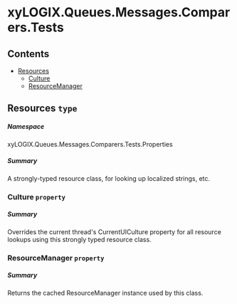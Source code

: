 ﻿<a name='assembly'></a>
# xyLOGIX.Queues.Messages.Comparers.Tests

## Contents

- [Resources](#T-xyLOGIX-Queues-Messages-Comparers-Tests-Properties-Resources 'xyLOGIX.Queues.Messages.Comparers.Tests.Properties.Resources')
  - [Culture](#P-xyLOGIX-Queues-Messages-Comparers-Tests-Properties-Resources-Culture 'xyLOGIX.Queues.Messages.Comparers.Tests.Properties.Resources.Culture')
  - [ResourceManager](#P-xyLOGIX-Queues-Messages-Comparers-Tests-Properties-Resources-ResourceManager 'xyLOGIX.Queues.Messages.Comparers.Tests.Properties.Resources.ResourceManager')

<a name='T-xyLOGIX-Queues-Messages-Comparers-Tests-Properties-Resources'></a>
## Resources `type`

##### Namespace

xyLOGIX.Queues.Messages.Comparers.Tests.Properties

##### Summary

A strongly-typed resource class, for looking up localized strings, etc.

<a name='P-xyLOGIX-Queues-Messages-Comparers-Tests-Properties-Resources-Culture'></a>
### Culture `property`

##### Summary

Overrides the current thread's CurrentUICulture property for all
  resource lookups using this strongly typed resource class.

<a name='P-xyLOGIX-Queues-Messages-Comparers-Tests-Properties-Resources-ResourceManager'></a>
### ResourceManager `property`

##### Summary

Returns the cached ResourceManager instance used by this class.
